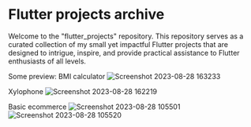 # Flutter projects archive
Welcome to the "flutter_projects" repository. This repository serves as a curated collection of my small yet impactful Flutter projects that are designed to intrigue, inspire, and provide practical assistance to Flutter enthusiasts of all levels.

Some preview:
BMI calculator
![Screenshot 2023-08-28 163233](https://github.com/zZHuuZz/flutter_projects/assets/96064095/002c8d5f-6d06-4b8b-880e-963c360aea18)

Xylophone
![Screenshot 2023-08-28 162219](https://github.com/zZHuuZz/flutter_projects/assets/96064095/34ba3878-e413-47f3-a82f-1bc759a79515)

Basic ecommerce
![Screenshot 2023-08-28 105501](https://github.com/zZHuuZz/flutter_projects/assets/96064095/553a9617-2ac5-4878-9c61-2c583482af89)
![Screenshot 2023-08-28 105520](https://github.com/zZHuuZz/flutter_projects/assets/96064095/ce8534e6-e184-45d5-8458-c65223d5cc1d)
